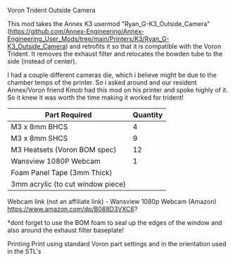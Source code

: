 Voron Trident Outside Camera

This mod takes the Annex K3 usermod "Ryan_G-K3_Outside_Camera" (https://github.com/Annex-Engineering/Annex-Engineering_User_Mods/tree/main/Printers/K3/Ryan_G-K3_Outside_Camera) and retrofits it so that it is compatible with the Voron Trident.
It removes the exhaust filter and relocates the bowden tube to the side (instead of center).

I had a couple different cameras die, which i believe might be due to the chamber temps of the printer. So i asked around and our resident Annex/Voron friend Kmob had this mod on his printer and spoke highly of it. So it knew it was worth the time making it worked for trident!

| Part Required                                   | Quantity      |
| ---                                             | ---           |
| M3 x 8mm BHCS                  		  | 4             |
| M3 x 8mm SHCS                         	  | 9             |
| M3 Heatsets (Voron BOM spec)   	          | 12            | 
| Wansview 1080P Webcam                           | 1             |
| Foam Panel Tape (3mm Thick)                     |               |
| 3mm acrylic (to cut window piece)		  |		  | 

Webcam link (not an affiliate link) - Wansview 1080p Webcam (Amazon) https://www.amazon.com/dp/B088D3VXC6?

*dont forget to use the BOM foam to seal up the edges of the window and also around the exhaust filter baseplate!

Printing
Print using standard Voron part settings and in the orientation used in the STL's
